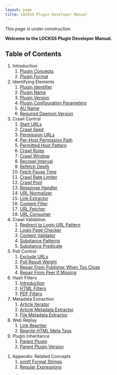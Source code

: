 ```yaml
---
layout: page
title: LOCKSS Plugin Developer Manual
---
```


*This page is under construction.*

**Welcome to the LOCKSS Plugin Developer Manual.**

## Table of Contents

1.  Introduction
    1.  [Plugin Concepts](plugin-concepts)
    1.  [Plugin Format](plugin-format)
1.  Identifying Elements
    1.  [Plugin Identifier](plugin-identifier)
    1.  [Plugin Name](plugin-name)
    1.  [Plugin Version](plugin-version)
    1.  [Plugin Configuration Parameters](plugin-parameters)
    1.  [AU Name](au-name)
    1.  [Required Daemon Version](required-daemon-version)
1.  Crawl Control
    1.  [Start URLs](start-urls)
    1.  [Crawl Seed](crawl-seed)
    1.  [Permission URLs](permission-urls)
    1.  [Per-Host Permission Path](per-host-permission-path)
    1.  [Permitted Host Pattern](permitted-host-pattern)
    1.  [Crawl Rules](crawl-rules)
    1.  [Crawl Window](crawl-window)
    1.  [Recrawl Interval](recrawl-interval)
    1.  [Refetch Depth](refetch-depth)
    1.  [Fetch Pause Time](fetch-pause-time)
    1.  [Crawl Rate Limiter](crawl-rate-limiter)
    1.  [Crawl Pool](crawl-pool)
    1.  [Response Handler](response-handler)
    1.  [URL Normalizer](url-normalizer)
    1.  [Link Extractor](link-extractor)
    1.  [Content Filter](content-filter)
    1.  [URL Fetcher](url-fetcher)
    1.  [URL Consumer](url-consumer)
1.  Crawl Validation
    1.  [Redirect to Login URL Pattern](redirect-to-login-url-pattern)
    1.  [Login Page Checker](login-page-checker)
    1.  [Content Validator](content-validator)
    1.  [Substance Patterns](substance-patterns)
    1.  [Substance Predicate](substance-predicate)
1.  Poll Control
    1.  [Exclude URLs](exclude-urls)
    1.  [Poll Result Weight](poll-result-weight)
    1.  [Repair From Publisher When Too Close](repair-from-publisher-when-too-close)
    1.  [Repair From Peer If Missing](repair-from-peer-if-missing)
1.  Hash Filters
    1.  [Introduction](hash-filters)
    1.  [HTML Filters](html-filters)
    1.  [PDF Filters](pdf-filters)
1.  Metadata Extraction
    1.  [Article Iterator](article-iterator)
    1.  [Article Metadata Extractor](article-metadata-extractor)
    1.  [File Metadata Extractor](file-metadata-extractor)
1.  Web Replay
    1.  [Link Rewriter](link-rewriter)
    1.  [Rewrite HTML Meta Tags](rewrite-html-meta-tags)
1.  Plugin Inheritance
    1.  [Parent Plugin](parent-plugin)
    1.  [Parent Plugin Version](parent-plugin-version)
 <!-- TODO miscellaneous section -->
1.  Appendix: Related Concepts
    1.  [printf Format Strings](printf-format-strings)
    1.  [Regular Expressions](regular-expressions)
